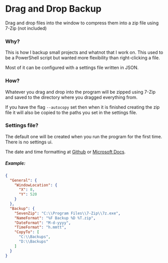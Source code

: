 # Drag and Drop Backup
Drag and drop files into the window to compress them into a zip file using 7-Zip (not included)

### Why?
This is how I backup small projects and whatnot that I work on. This used to be a PowerShell script but wanted more flexibility than right-clicking a file.

Most of it can be configured with a settings file written in JSON.

### How?

Whatever you drag and drop into the program will be zipped using 7-Zip and saved to the directory where you dragged everything from.

If you have the flag ```--autocopy``` set then when it is finished creating the zip file it will also be copied to the paths you set in the settings file.

### Settings file?

The default one will be created when you run the program for the first time. There is no settings ui.

The date and time formatting at [Github](https://github.com/dotnet/docs/blob/master/docs/standard/base-types/custom-date-and-time-format-strings.md) or [Microsoft Docs](https://docs.microsoft.com/en-us/dotnet/standard/base-types/custom-date-and-time-format-strings).

##### Example:

```json
{
  "General": {
    "WindowLocation": {
      "X": 8,
      "Y": 520
    }
  },
  "Backup": {
    "SevenZip": "C:\\Program Files\\7-Zip\\7z.exe",
    "NameFormat": "%F Backup %D %T.zip",
    "DateFormat": "M-d-yyyy",
    "TimeFormat": "h.mmtt",
    "CopyTo": [
      "C:\\Backups",
      "D:\\Backups"
    ]
  }
}
```

